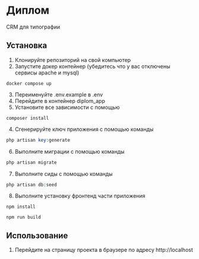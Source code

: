 # Диплом

CRM для типографии

## Установка

1. Клонируйте репозиторий на свой компьютер
2. Запустите докер контейнер (убедитесь что у вас отключены сервисы apache и mysql)
```shell
docker compose up
```
3. Переименуйте .env.example в .env
4. Перейдите в контейнер diplom_app
5. Установите все зависимости с помощью

```shell
composer install
```

4. Сгенерируйте ключ приложения с помощью команды

```php
php artisan key:generate
```
6. Выполните миграции с помощью команды

```php
php artisan migrate
```

7. Выполните сиды с помощью команды

```php
php artisan db:seed
```

8. Выполните установку фронтенд части приложения

```vue
npm install
```

```vue
npm run build
```

## Использование

1. Перейдите на страницу проекта в браузере по адресу http://localhost
